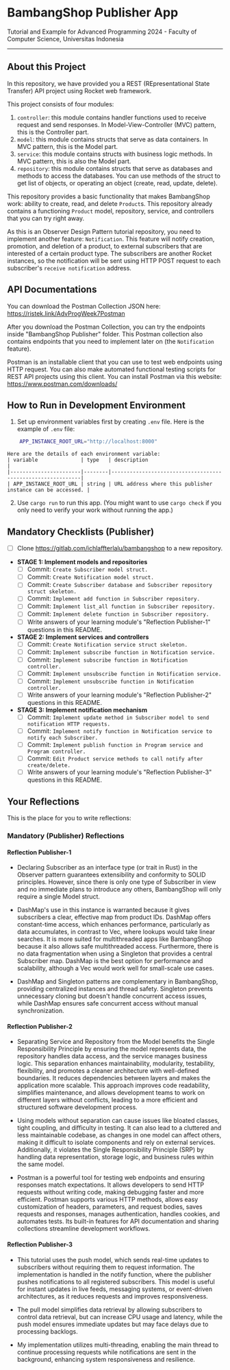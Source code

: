 
# BambangShop Publisher App
Tutorial and Example for Advanced Programming 2024 - Faculty of Computer Science, Universitas Indonesia

---

## About this Project
In this repository, we have provided you a REST (REpresentational State Transfer) API project using Rocket web framework.

This project consists of four modules:
1.  `controller`: this module contains handler functions used to receive request and send responses.
    In Model-View-Controller (MVC) pattern, this is the Controller part.
2.  `model`: this module contains structs that serve as data containers.
    In MVC pattern, this is the Model part.
3.  `service`: this module contains structs with business logic methods.
    In MVC pattern, this is also the Model part.
4.  `repository`: this module contains structs that serve as databases and methods to access the databases.
    You can use methods of the struct to get list of objects, or operating an object (create, read, update, delete).

This repository provides a basic functionality that makes BambangShop work: ability to create, read, and delete `Product`s.
This repository already contains a functioning `Product` model, repository, service, and controllers that you can try right away.

As this is an Observer Design Pattern tutorial repository, you need to implement another feature: `Notification`.
This feature will notify creation, promotion, and deletion of a product, to external subscribers that are interested of a certain product type.
The subscribers are another Rocket instances, so the notification will be sent using HTTP POST request to each subscriber's `receive notification` address.

## API Documentations

You can download the Postman Collection JSON here: https://ristek.link/AdvProgWeek7Postman

After you download the Postman Collection, you can try the endpoints inside "BambangShop Publisher" folder.
This Postman collection also contains endpoints that you need to implement later on (the `Notification` feature).

Postman is an installable client that you can use to test web endpoints using HTTP request.
You can also make automated functional testing scripts for REST API projects using this client.
You can install Postman via this website: https://www.postman.com/downloads/

## How to Run in Development Environment
1.  Set up environment variables first by creating `.env` file.
    Here is the example of `.env` file:
```sh
    APP_INSTANCE_ROOT_URL="http://localhost:8000"
```

    Here are the details of each environment variable:
    | variable              | type   | description                                                |
    |-----------------------|--------|------------------------------------------------------------|
    | APP_INSTANCE_ROOT_URL | string | URL address where this publisher instance can be accessed. |
2.  Use `cargo run` to run this app.
    (You might want to use `cargo check` if you only need to verify your work without running the app.)

## Mandatory Checklists (Publisher)
-   [ ] Clone https://gitlab.com/ichlaffterlalu/bambangshop to a new repository.
-   **STAGE 1: Implement models and repositories**
    -   [ ] Commit: `Create Subscriber model struct.`
    -   [ ] Commit: `Create Notification model struct.`
    -   [ ] Commit: `Create Subscriber database and Subscriber repository struct skeleton.`
    -   [ ] Commit: `Implement add function in Subscriber repository.`
    -   [ ] Commit: `Implement list_all function in Subscriber repository.`
    -   [ ] Commit: `Implement delete function in Subscriber repository.`
    -   [ ] Write answers of your learning module's "Reflection Publisher-1" questions in this README.
-   **STAGE 2: Implement services and controllers**
    -   [ ] Commit: `Create Notification service struct skeleton.`
    -   [ ] Commit: `Implement subscribe function in Notification service.`
    -   [ ] Commit: `Implement subscribe function in Notification controller.`
    -   [ ] Commit: `Implement unsubscribe function in Notification service.`
    -   [ ] Commit: `Implement unsubscribe function in Notification controller.`
    -   [ ] Write answers of your learning module's "Reflection Publisher-2" questions in this README.
-   **STAGE 3: Implement notification mechanism**
    -   [ ] Commit: `Implement update method in Subscriber model to send notification HTTP requests.`
    -   [ ] Commit: `Implement notify function in Notification service to notify each Subscriber.`
    -   [ ] Commit: `Implement publish function in Program service and Program controller.`
    -   [ ] Commit: `Edit Product service methods to call notify after create/delete.`
    -   [ ] Write answers of your learning module's "Reflection Publisher-3" questions in this README.

## Your Reflections
This is the place for you to write reflections:

### Mandatory (Publisher) Reflections

#### Reflection Publisher-1

- Declaring Subscriber as an interface type (or trait in Rust) in the Observer pattern guarantees extensibility and conformity to SOLID principles.  However, since there is only one type of Subscriber in view and no immediate plans to introduce any others, BambangShop will only require a single Model struct.

- DashMap's use in this instance is warranted because it gives subscribers a clear, effective map from product IDs. DashMap offers constant-time access, which enhances performance, particularly as data accumulates, in contrast to Vec, where lookups would take linear searches. It is more suited for multithreaded apps like BambangShop because it also allows safe multithreaded access. Furthermore, there is no data fragmentation when using a Singleton that provides a central Subscriber map. DashMap is the best option for performance and scalability, although a Vec would work well for small-scale use cases.

- DashMap and Singleton patterns are complementary in BambangShop, providing centralized instances and thread safety. Singleton prevents unnecessary cloning but doesn't handle concurrent access issues, while DashMap ensures safe concurrent access without manual synchronization.

#### Reflection Publisher-2

- Separating Service and Repository from the Model benefits the Single Responsibility Principle by ensuring the model represents data, the repository handles data access, and the service manages business logic. This separation enhances maintainability, modularity, testability, flexibility, and promotes a cleaner architecture with well-defined boundaries. It reduces dependencies between layers and makes the application more scalable. This approach improves code readability, simplifies maintenance, and allows development teams to work on different layers without conflicts, leading to a more efficient and structured software development process.

- Using models without separation can cause issues like bloated classes, tight coupling, and difficulty in testing. It can also lead to a cluttered and less maintainable codebase, as changes in one model can affect others, making it difficult to isolate components and rely on external services. Additionally, it violates the Single Responsibility Principle (SRP) by handling data representation, storage logic, and business rules within the same model.

- Postman is a powerful tool for testing web endpoints and ensuring responses match expectations. It allows developers to send HTTP requests without writing code, making debugging faster and more efficient. Postman supports various HTTP methods, allows easy customization of headers, parameters, and request bodies, saves requests and responses, manages authentication, handles cookies, and automates tests. Its built-in features for API documentation and sharing collections streamline development workflows.

#### Reflection Publisher-3

- This tutorial uses the push model, which sends real-time updates to subscribers without requiring them to request information. The implementation is handled in the notify function, where the publisher pushes notifications to all registered subscribers. This model is useful for instant updates in live feeds, messaging systems, or event-driven architectures, as it reduces requests and improves responsiveness.

- The pull model simplifies data retrieval by allowing subscribers to control data retrieval, but can increase CPU usage and latency, while the push model ensures immediate updates but may face delays due to processing backlogs.

- My implementation utilizes multi-threading, enabling the main thread to continue processing requests while notifications are sent in the background, enhancing system responsiveness and resilience.
